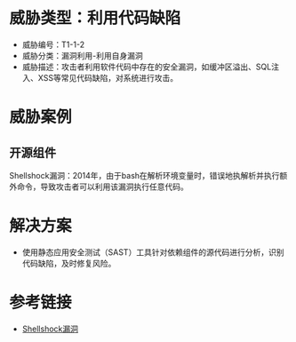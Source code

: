 # 威胁类型：利用代码缺陷
- 威胁编号：T1-1-2
- 威胁分类：漏洞利用-利用自身漏洞
- 威胁描述：攻击者利用软件代码中存在的安全漏洞，如缓冲区溢出、SQL注入、XSS等常见代码缺陷，对系统进行攻击。

# 威胁案例
## 开源组件
Shellshock漏洞：2014年，由于bash在解析环境变量时，错误地执解析并执行额外命令，导致攻击者可以利用该漏洞执行任意代码。

# 解决方案
- 使用静态应用安全测试（SAST）工具针对依赖组件的源代码进行分析，识别代码缺陷，及时修复风险。

# 参考链接
- [Shellshock漏洞](https://en.wikipedia.org/wiki/Shellshock_(software_bug))